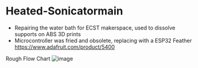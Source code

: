 # Heated-Sonicatormain
- Repairing the water bath for ECST makerspace,
  used to dissolve supports on ABS 3D prints
- Microcontroller was fried and obsolete, replacing with a ESP32 Feather
  https://www.adafruit.com/product/5400
  
  
Rough Flow Chart
![image](https://user-images.githubusercontent.com/12043783/196532078-3c4a2dbf-a773-4274-a81c-dd474326b43c.png)
